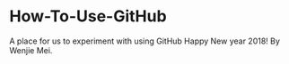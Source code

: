 # How-To-Use-GitHub
A place for us to experiment with using GitHub
Happy New year 2018! By Wenjie Mei.
